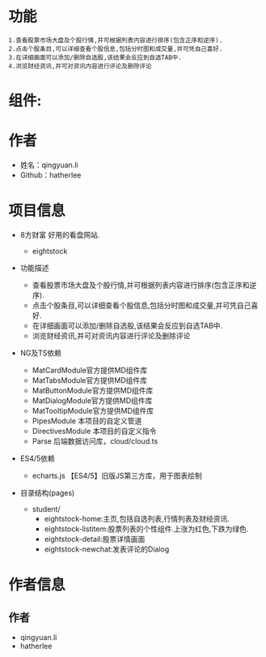 

# 功能
    1.查看股票市场大盘及个股行情,并可根据列表内容进行排序(包含正序和逆序).
    2.点击个股条目,可以详细查看个股信息,包括分时图和成交量,并可凭自己喜好.
    3.在详细画面可以添加/删除自选股,该结果会反应到自选TAB中.
    4.浏览财经资讯,并可对资讯内容进行评论及删除评论

# 组件:


# 作者
- 姓名：qingyuan.li
- Github：hatherlee

# 项目信息
- 8方财富
    好用的看盘网站.
    - eightstock

- 功能描述
    - 查看股票市场大盘及个股行情,并可根据列表内容进行排序(包含正序和逆序).
    - 点击个股条目,可以详细查看个股信息,包括分时图和成交量,并可凭自己喜好.
    - 在详细画面可以添加/删除自选股,该结果会反应到自选TAB中.
    - 浏览财经资讯,并可对资讯内容进行评论及删除评论
    
- NG及TS依赖
    - MatCardModule官方提供MD组件库
    - MatTabsModule官方提供MD组件库
    - MatButtonModule官方提供MD组件库
    - MatDialogModule官方提供MD组件库  
    - MatTooltipModule官方提供MD组件库 
    - PipesModule 本项目的自定义管道
    - DirectivesModule 本项目的自定义指令
    - Parse 后端数据访问库，cloud/cloud.ts
- ES4/5依赖
    - echarts.js 【ES4/5】旧版JS第三方库，用于图表绘制

- 目录结构(pages)
    - student/
        - eightstock-home:主页,包括自选列表,行情列表及财经资讯.
        - eightstock-listitem:股票列表的个性组件.上涨为红色,下跌为绿色.
        - eightstock-detail:股票详情画面
        - eightstock-newchat:发表评论的Dialog

# 作者信息
## 作者
- qingyuan.li
- hatherlee
